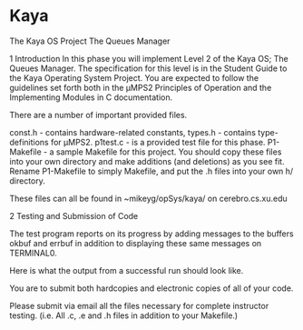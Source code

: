 # Kaya
The Kaya OS Project
The Queues Manager

 

1  Introduction
In this phase you will implement Level 2 of the Kaya OS; The Queues Manager. The specification for this level is in the Student Guide to the Kaya Operating System Project. You are expected to follow the guidelines set forth both in the µMPS2 Principles of Operation and the Implementing Modules in C documentation.

 
There are a number of important provided files.

const.h - contains hardware-related constants,
types.h - contains type-definitions for µMPS2.
p1test.c - is a provided test file for this phase.
P1-Makefile - a sample Makefile for this project.
You should copy these files into your own directory and make additions (and deletions) as you see fit.
Rename P1-Makefile to simply Makefile, and put the .h files into your own h/ directory.


These files can all be found in ~mikeyg/opSys/kaya/ on cerebro.cs.xu.edu

 
2  Testing and Submission of Code
 
The test program reports on its progress by adding messages to the buffers okbuf and errbuf in addition to displaying these same messages on TERMINAL0.

 
Here is what the output from a successful run should look like.
 
 
You are to submit both hardcopies and electronic copies of all of your code.

Please submit via email all the files necessary for complete instructor testing. (i.e. All .c, .e and .h files in addition to your Makefile.)
